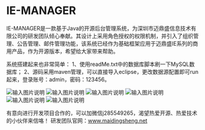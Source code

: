 # IE-MANAGER

IE-MANAGER是一款基于Java的开源后台管理系统，为深圳市迈鼎盛信息技术有限公司的研发团队倾心奉献。其设计上采用角色授权的权限机制，并引入了组织管理、公告管理、邮件管理功能，该系统已经作为基础框架应用于迈鼎盛IE系列的商用产品，作为开源版本，希望给大家带来帮助。

系统搭建起来也非常简单：
1、使用readMe.txt中的数据库脚本刷一下MySQL数据库；
2、源码采用maven管理，可以直接导入eclipse，更改数据源配置即可run起来，登录账号：admin，密码：123456。

![输入图片说明](https://gitee.com/uploads/images/2017/1222/114039_41d8471d_901184.png "捕获.PNG")
![输入图片说明](https://gitee.com/uploads/images/2017/1222/114050_8218772c_901184.png "2.PNG")
![输入图片说明](https://gitee.com/uploads/images/2017/1222/115408_e9294814_901184.png "3.PNG")
![输入图片说明](https://gitee.com/uploads/images/2017/1222/115418_c3441ab4_901184.png "4.PNG")
![输入图片说明](https://gitee.com/uploads/images/2017/1222/115427_5bcfb66a_901184.png "5.PNG")
![输入图片说明](https://gitee.com/uploads/images/2017/1222/115633_aac12fcd_901184.png "7.PNG")

有意向进行开发项目合作的，可以加微信j285549265，渴望热爱开源、热爱技术的小伙伴来信咯！
研发团队官网：www.maidingsheng.net
